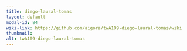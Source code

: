 ```yaml
---
title: diego-laural-tomas
layout: default
modal-id: 84
wiki-link: https://github.com/aigora/twA109-diego-laural-tomas/wiki
thumbnail: 
alt: twA109-diego-laural-tomas
---
```

